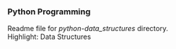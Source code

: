### Python Programming
Readme file for *python-data_structures* directory.  
Highlight: Data Structures
